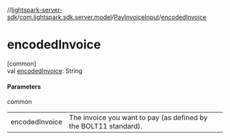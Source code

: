//[lightspark-server-sdk](../../../index.md)/[com.lightspark.sdk.server.model](../index.md)/[PayInvoiceInput](index.md)/[encodedInvoice](encoded-invoice.md)

# encodedInvoice

[common]\
val [encodedInvoice](encoded-invoice.md): String

#### Parameters

common

| | |
|---|---|
| encodedInvoice | The invoice you want to pay (as defined by the BOLT11 standard). |
